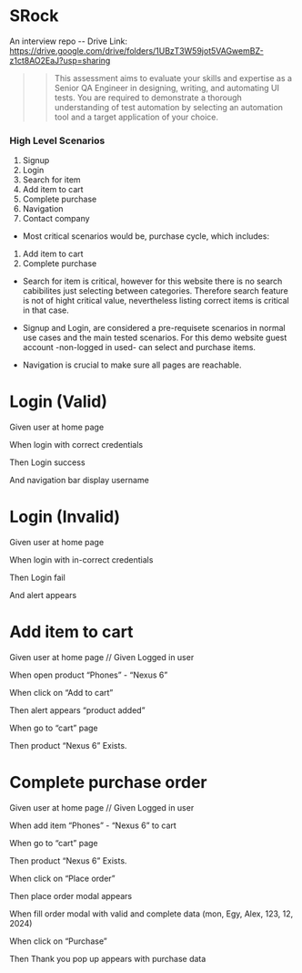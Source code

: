 # SRock
An interview repo
-- Drive Link: https://drive.google.com/drive/folders/1UBzT3W59jot5VAGwemBZ-z1ct8AO2EaJ?usp=sharing

>> This assessment aims to evaluate your skills and expertise as a Senior QA Engineer in designing, writing, and automating UI tests. You are required to demonstrate a thorough understanding of test automation by selecting an automation tool and a target application of your choice.

### High Level Scenarios
1. Signup
2. Login
3. Search for item
4. Add item to cart 
5. Complete purchase
6. Navigation
7. Contact company

- Most critical scenarios would be, purchase cycle, which includes: 
1. Add item to cart
2. Complete purchase 

- Search for item is critical, however for this website there is no search cabibilites just selecting between categories. Therefore search feature is not of hight critical value, nevertheless listing correct items is critical in that case. 
 
- Signup and Login, are considered a pre-requisete scenarios in normal use cases and the main tested scenarios. For this demo website guest account -non-logged in used- can select and purchase items.

- Navigation is crucial to make sure all pages are reachable.


# Login (Valid) 
Given user at home page

When login with correct credentials 

Then Login success 

And navigation bar display username

# Login (Invalid) 
Given user at home page

When login with in-correct credentials 

Then Login fail 

And alert appears

# Add item to cart
Given user at home page  //  Given Logged in user

When open product “Phones” - “Nexus 6”

When click on “Add to cart”

Then alert appears “product added”

When go to “cart” page

Then product “Nexus 6” Exists.

# Complete purchase order
Given user at home page  //  Given Logged in user

When add item “Phones” - “Nexus 6” to cart

When go to “cart” page

Then product “Nexus 6” Exists.

When click on “Place order”

Then place order modal appears

When fill order modal with valid and complete data (mon, Egy, Alex, 123, 12, 2024)

When click on “Purchase”

Then Thank you pop up appears with purchase data
